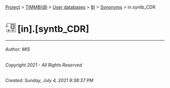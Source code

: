 #### 

[Project](../../../../index.md) > [TIMMBI\\BI](../../../index.md) > [User databases](../../index.md) > [BI](../index.md) > [Synonyms](Synonyms.md) > in.syntb_CDR

# ![Synonyms](../../../../Images/Synonym32.png) [in].[syntb_CDR]

---

###### Author:  MIS

###### Copyright 2021 - All Rights Reserved

###### Created: Sunday, July 4, 2021 9:38:37 PM

